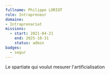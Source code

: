 ```yaml
---
fullname: Philippe LORIOT
role: Intrapreneur
domaine:
- Intraprenariat
missions:
  - start: 2021-04-21
    end: 2025-10-31
    status: admin
badges:
  - segur
---
```


Le spartiate qui voulut mesurer l'artificialisation
